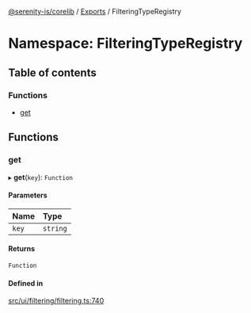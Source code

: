 [@serenity-is/corelib](../README.md) / [Exports](../modules.md) / FilteringTypeRegistry

# Namespace: FilteringTypeRegistry

## Table of contents

### Functions

- [get](FilteringTypeRegistry.md#get)

## Functions

### get

▸ **get**(`key`): `Function`

#### Parameters

| Name | Type |
| :------ | :------ |
| `key` | `string` |

#### Returns

`Function`

#### Defined in

[src/ui/filtering/filtering.ts:740](https://github.com/serenity-is/serenity/blob/master/packages/corelib/src/ui/filtering/filtering.ts#L740)
